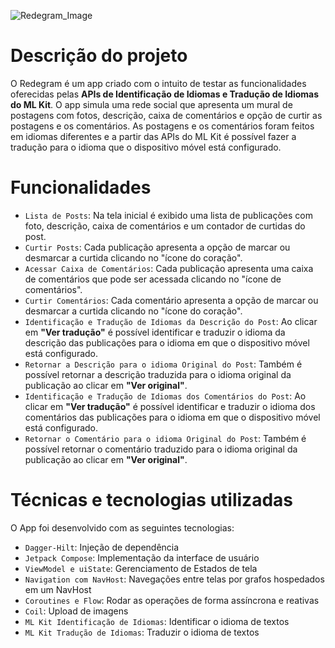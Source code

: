 ![Redegram_Image](https://github.com/user-attachments/assets/90341045-0f7c-4844-b1d9-88a199e8e3c5)

<h1>Descrição do projeto</h1>

O Redegram é um app criado com o intuito de testar as funcionalidades oferecidas pelas **APIs de Identificação de Idiomas e Tradução de Idiomas do ML Kit**. 
O app simula uma rede social que apresenta um mural de postagens com fotos, descrição, caixa de comentários e opção de curtir as postagens e os comentários. 
As postagens e os comentários foram feitos em idiomas diferentes e a partir das APIs do ML Kit é possível fazer a tradução para o idioma que o dispositivo móvel está configurado.  

<h1>Funcionalidades</h1>

- `Lista de Posts`: Na tela inicial é exibido uma lista de publicações com foto, descrição, caixa de comentários e um contador de curtidas do post.
- `Curtir Posts`: Cada publicação apresenta a opção de marcar ou desmarcar a curtida clicando no "ícone do coração".
- `Acessar Caixa de Comentários`: Cada publicação apresenta uma caixa de comentários que pode ser acessada clicando no "ícone de comentários".
- `Curtir Comentários`: Cada comentário apresenta a opção de marcar ou desmarcar a curtida clicando no "ícone do coração".
- `Identificação e Tradução de Idiomas da Descrição do Post`: Ao clicar em **"Ver tradução"** é possível identificar e traduzir o idioma da descrição das publicações para o idioma em que o dispositivo móvel está configurado.
- `Retornar a Descrição para o idioma Original do Post`: Também é possível retornar a descrição traduzida para o idioma original da publicação ao clicar em **"Ver original"**.
- `Identificação e Tradução de Idiomas dos Comentários do Post`: Ao clicar em **"Ver tradução"** é possível identificar e traduzir o idioma dos comentários das publicações para o idioma em que o dispositivo móvel está configurado.
- `Retornar o Comentário para o idioma Original do Post`: Também é possível retornar o comentário traduzido para o idioma original da publicação ao clicar em **"Ver original"**.  

<h1>Técnicas e tecnologias utilizadas</h1>

O App foi desenvolvido com as seguintes tecnologias:

- `Dagger-Hilt`: Injeção de dependência
- `Jetpack Compose`: Implementação da interface de usuário
- `ViewModel e uiState`: Gerenciamento de Estados de tela
- `Navigation com NavHost`: Navegações entre telas por grafos hospedados em um NavHost
- `Coroutines e Flow`: Rodar as operações de forma assíncrona e reativas
- `Coil`: Upload de imagens
- `ML Kit Identificação de Idiomas`: Identificar o idioma de textos
- `ML Kit Tradução de Idiomas`: Traduzir o idioma de textos
